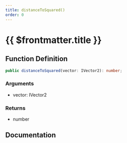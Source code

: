 ```yaml
---
title: distanceToSquared()
order: 0
---
```


# {{ $frontmatter.title }}

## Function Definition

```ts
public distanceToSquared(vector: IVector2): number;
```

### Arguments

* vector: IVector2

### Returns

* number

## Documentation

<!--@include: ./parts/distanceToSquared.md-->
